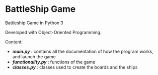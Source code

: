 # BattleShip Game 
Battleship Game in Python 3

Developed with Object-Oriented Programming.

Content:

- ***main.py*** : contains all the documentation of how the program works, and launch the game
- ***functionality.py*** : functions of the game
- ***classes.py*** : classes used to create the boards and the ships
